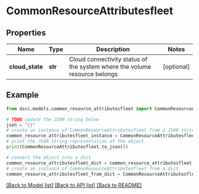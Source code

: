 # CommonResourceAttributesfleet


## Properties

Name | Type | Description | Notes
------------ | ------------- | ------------- | -------------
**cloud_state** | **str** | Cloud connectivity status of the system where the volume resource belongs | [optional] 

## Example

```python
from dscc.models.common_resource_attributesfleet import CommonResourceAttributesfleet

# TODO update the JSON string below
json = "{}"
# create an instance of CommonResourceAttributesfleet from a JSON string
common_resource_attributesfleet_instance = CommonResourceAttributesfleet.from_json(json)
# print the JSON string representation of the object
print(CommonResourceAttributesfleet.to_json())

# convert the object into a dict
common_resource_attributesfleet_dict = common_resource_attributesfleet_instance.to_dict()
# create an instance of CommonResourceAttributesfleet from a dict
common_resource_attributesfleet_from_dict = CommonResourceAttributesfleet.from_dict(common_resource_attributesfleet_dict)
```
[[Back to Model list]](../README.md#documentation-for-models) [[Back to API list]](../README.md#documentation-for-api-endpoints) [[Back to README]](../README.md)


